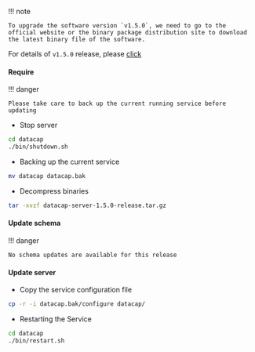 !!! note

    To upgrade the software version `v1.5.0`, we need to go to the official website or the binary package distribution site to download the latest binary file of the software.

For details of `v1.5.0` release, please [click](../../release/1.5.0.md)

#### Require

!!! danger

    Please take care to back up the current running service before updating

- Stop server

```bash
cd datacap
./bin/shutdown.sh
```

- Backing up the current service

```bash
mv datacap datacap.bak
```

- Decompress binaries

```bash
tar -xvzf datacap-server-1.5.0-release.tar.gz
```

#### Update schema

!!! danger

    No schema updates are available for this release

#### Update server

- Copy the service configuration file

```bash
cp -r -i datacap.bak/configure datacap/
```

- Restarting the Service

```bash
cd datacap
./bin/restart.sh
```
